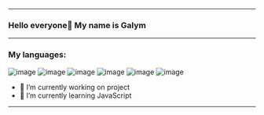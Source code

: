 ------------------------------------------------------------------------------------------------------------------
### Hello everyone👋 My name is Galym
------------------------------------------------------------------------------------------------------------------
### My languages:
![image](https://github.com/galymsakitzhan/galymsakitzhan/assets/119322548/5e1276d6-ba57-4b1e-9f41-dbedf09c2736)
![image](https://github.com/galymsakitzhan/galymsakitzhan/assets/119322548/4bea6a31-7f91-4323-90ca-66b98aee867f)
![image](https://github.com/galymsakitzhan/galymsakitzhan/assets/119322548/7c807864-e712-48b7-a8a9-d707f0a86e51)
![image](https://github.com/galymsakitzhan/galymsakitzhan/assets/119322548/11a6ce29-d658-45cc-a52d-308a8f5cb51a)
![image](https://github.com/galymsakitzhan/galymsakitzhan/assets/119322548/b0212511-d272-45d5-8282-bc1d15c826ce)
![image]([https://github.com/galymsakitzhan/galymsakitzhan/assets/119322548/79381780-12a8-4925-a2ec-01cc08e4b76b](https://skillicons.dev/icons?i=all))




- 🔭 I’m currently working on project
- 🌱 I’m currently learning JavaScript
------------------------------------------------------------------------------------------------------------------

